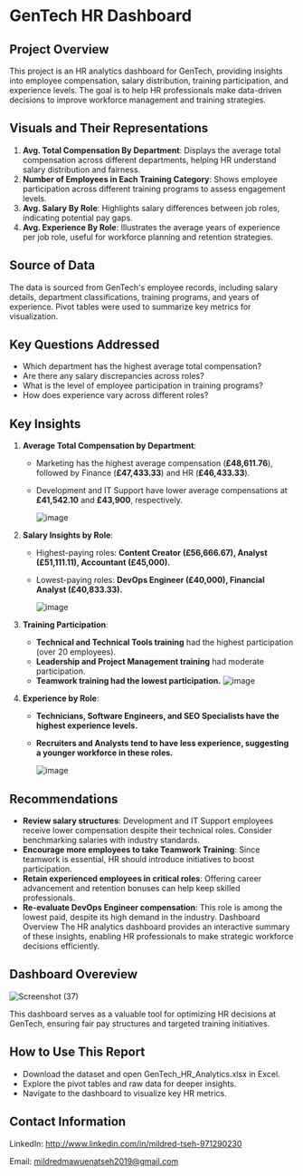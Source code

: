 # GenTech HR Dashboard

## Project Overview
This project is an HR analytics dashboard for GenTech, providing insights into employee compensation, salary distribution, training participation, and experience levels. The goal is to help HR professionals make data-driven decisions to improve workforce management and training strategies.

## Visuals and Their Representations
1. **Avg. Total Compensation By Department**: Displays the average total compensation across different departments, helping HR understand salary distribution and fairness.
2. **Number of Employees in Each Training Category**: Shows employee participation across different training programs to assess engagement levels.
3. **Avg. Salary By Role**: Highlights salary differences between job roles, indicating potential pay gaps.
4. **Avg. Experience By Role**: Illustrates the average years of experience per job role, useful for workforce planning and retention strategies.

## Source of Data
The data is sourced from GenTech's employee records, including salary details, department classifications, training programs, and years of experience. Pivot tables were used to summarize key metrics for visualization.

## Key Questions Addressed
-	Which department has the highest average total compensation?
-	Are there any salary discrepancies across roles?
-	What is the level of employee participation in training programs?
-	How does experience vary across different roles?



## Key Insights
1. **Average Total Compensation by Department**:
   - Marketing has the highest average compensation (**£48,611.76**), followed by Finance (**£47,433.33**) and HR (**£46,433.33**).
   - Development and IT Support have lower average compensations at **£41,542.10** and **£43,900**, respectively.

     ![image](https://github.com/user-attachments/assets/765aaf75-2526-4aa0-b1a7-04f1fcf30a93)


2. **Salary Insights by Role**:
   - Highest-paying roles: **Content Creator (£56,666.67), Analyst (£51,111.11), Accountant (£45,000).**
   - Lowest-paying roles: **DevOps Engineer (£40,000), Financial Analyst (£40,833.33).**
  
     ![image](https://github.com/user-attachments/assets/6d983187-0427-4f01-b139-8c87fa1e203a)


3. **Training Participation**:
   - **Technical and Technical Tools training** had the highest participation (over 20 employees).
   - **Leadership and Project Management training** had moderate participation.
   - **Teamwork training had the lowest participation.**
![image](https://github.com/user-attachments/assets/f3d71a92-1702-402c-9865-4bfbefea9a4e)


4. **Experience by Role**:
   - **Technicians, Software Engineers, and SEO Specialists have the highest experience levels.**
   - **Recruiters and Analysts tend to have less experience, suggesting a younger workforce in these roles.**

     ![image](https://github.com/user-attachments/assets/2f06c4ef-7053-4119-834b-6b980faa1eb9)


## Recommendations
- **Review salary structures**: Development and IT Support employees receive lower compensation despite their technical roles. Consider benchmarking salaries with industry standards.
- **Encourage more employees to take Teamwork Training**: Since teamwork is essential, HR should introduce initiatives to boost participation.
- **Retain experienced employees in critical roles**: Offering career advancement and retention bonuses can help keep skilled professionals.
- **Re-evaluate DevOps Engineer compensation**: This role is among the lowest paid, despite its high demand in the industry. Dashboard Overview
The HR analytics dashboard provides an interactive summary of these insights, enabling HR professionals to make strategic workforce decisions efficiently.
## Dashboard Overeview
![Screenshot (37)](https://github.com/user-attachments/assets/143d2add-aadf-41d4-9dce-eeb3f8e01c17)


This dashboard serves as a valuable tool for optimizing HR decisions at GenTech, ensuring fair pay structures and targeted training initiatives.



## How to Use This Report
- Download the dataset and open GenTech_HR_Analytics.xlsx in Excel.
- Explore the pivot tables and raw data for deeper insights.
- Navigate to the dashboard to visualize key HR metrics.


## Contact Information
LinkedIn: http://www.linkedin.com/in/mildred-tseh-971290230

Email: mildredmawuenatseh2019@gmail.com

